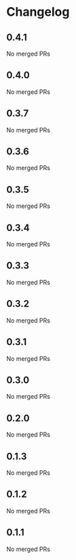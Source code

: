 # Changelog

<!-- <START NEW CHANGELOG ENTRY> -->

## 0.4.1

No merged PRs

<!-- <END NEW CHANGELOG ENTRY> -->

## 0.4.0

No merged PRs

## 0.3.7

No merged PRs

## 0.3.6

No merged PRs

## 0.3.5

No merged PRs

## 0.3.4

No merged PRs

## 0.3.3

No merged PRs

## 0.3.2

No merged PRs

## 0.3.1

No merged PRs

## 0.3.0

No merged PRs

## 0.2.0

No merged PRs

## 0.1.3

No merged PRs

## 0.1.2

No merged PRs

## 0.1.1

No merged PRs
